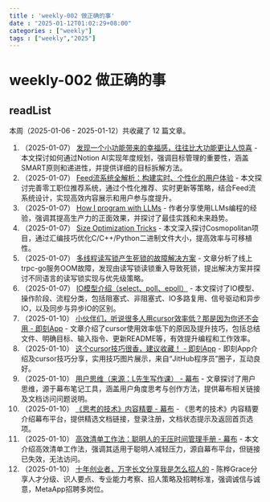 ```yaml
---
title : 'weekly-002 做正确的事'
date : "2025-01-12T01:02:29+08:00"
categories : ["weekly"]
tags : ["weekly","2025"]
---
```


# weekly-002 做正确的事

## readList

本周（2025-01-06 - 2025-01-12）共收藏了 12 篇文章。

1. （2025-01-07） [发现一个小功能带来的幸福感，往往比大功能更让人惊喜](https://github.com/zo0043/bookmark-ai-summary/blob/main/data/202501/2025-01-07-%E5%8F%91%E7%8E%B0%E4%B8%80%E4%B8%AA%E5%B0%8F%E5%8A%9F%E8%83%BD%E5%B8%A6%E6%9D%A5%E7%9A%84%E5%B9%B8%E7%A6%8F%E6%84%9F%EF%BC%8C%E5%BE%80%E5%BE%80%E6%AF%94%E5%A4%A7%E5%8A%9F%E8%83%BD%E6%9B%B4%E8%AE%A9%E4%BA%BA%E6%83%8A%E5%96%9C.md) - 本文探讨如何通过Notion AI实现年度规划，强调目标管理的重要性，涵盖SMART原则和递进性，并提供详细的目标拆解方法。
2. （2025-01-07） [Feed流系统全解析：构建实时、个性化的用户体验](https://github.com/zo0043/bookmark-ai-summary/blob/main/data/202501/2025-01-07-feed%E6%B5%81%E7%B3%BB%E7%BB%9F%E5%85%A8%E8%A7%A3%E6%9E%90%EF%BC%9A%E6%9E%84%E5%BB%BA%E5%AE%9E%E6%97%B6%E3%80%81%E4%B8%AA%E6%80%A7%E5%8C%96%E7%9A%84%E7%94%A8%E6%88%B7%E4%BD%93%E9%AA%8C.md) - 本文探讨完善零工职位推荐系统，通过个性化推荐、实时更新等策略，结合Feed流系统设计，实现高效内容展示和用户参与度提升。
3. （2025-01-07） [How I program with LLMs](https://github.com/zo0043/bookmark-ai-summary/blob/main/data/202501/2025-01-07-how-i-program-with-llms.md) - 作者分享使用LLMs编程的经验，强调其提高生产力的正面效果，并探讨了最佳实践和未来趋势。
4. （2025-01-07） [Size Optimization Tricks](https://github.com/zo0043/bookmark-ai-summary/blob/main/data/202501/2025-01-07-size-optimization-tricks.md) - 本文深入探讨Cosmopolitan项目，通过汇编技巧优化C/C++/Python二进制文件大小，提高效率与可移植性。
5. （2025-01-07） [多线程读写锁产生死锁的故障解决方案](https://github.com/zo0043/bookmark-ai-summary/blob/main/data/202501/2025-01-07-%E5%A4%9A%E7%BA%BF%E7%A8%8B%E8%AF%BB%E5%86%99%E9%94%81%E4%BA%A7%E7%94%9F%E6%AD%BB%E9%94%81%E7%9A%84%E6%95%85%E9%9A%9C%E8%A7%A3%E5%86%B3%E6%96%B9%E6%A1%88.md) - 文章分析了线上trpc-go服务OOM故障，发现由读写锁读锁重入导致死锁，提出解决方案并探讨不同语言的读写锁实现与优先级策略。
6. （2025-01-07） [IO模型介绍（select、poll、epoll）](https://github.com/zo0043/bookmark-ai-summary/blob/main/data/202501/2025-01-07-io%E6%A8%A1%E5%9E%8B%E4%BB%8B%E7%BB%8D%EF%BC%88select%E3%80%81poll%E3%80%81epoll%EF%BC%89.md) - 本文探讨了IO模型、操作阶段、流程分类，包括阻塞式、非阻塞式、IO多路复用、信号驱动和异步IO，以及同步与异步IO的区别。
7. （2025-01-10） [小伙伴们，听说很多人用cursor效率低？那是因为你还不会用 - 即刻App](https://github.com/zo0043/bookmark-ai-summary/blob/main/data/202501/2025-01-10-%E5%B0%8F%E4%BC%99%E4%BC%B4%E4%BB%AC%EF%BC%8C%E5%90%AC%E8%AF%B4%E5%BE%88%E5%A4%9A%E4%BA%BA%E7%94%A8cursor%E6%95%88%E7%8E%87%E4%BD%8E%EF%BC%9F%E9%82%A3%E6%98%AF%E5%9B%A0%E4%B8%BA%E4%BD%A0%E8%BF%98%E4%B8%8D%E4%BC%9A%E7%94%A8---%E5%8D%B3%E5%88%BBapp.md) - 文章介绍了cursor使用效率低下的原因及提升技巧，包括总结文件、明确目标、输入指令、更新README等，有效提升编程和工作效率。
8. （2025-01-10） [这个cursor技巧很香，建议收藏！ - 即刻App](https://github.com/zo0043/bookmark-ai-summary/blob/main/data/202501/2025-01-10-%E8%BF%99%E4%B8%AAcursor%E6%8A%80%E5%B7%A7%E5%BE%88%E9%A6%99%EF%BC%8C%E5%BB%BA%E8%AE%AE%E6%94%B6%E8%97%8F%EF%BC%81---%E5%8D%B3%E5%88%BBapp.md) - 即刻App介绍及cursor技巧分享，实用技巧图片展示，来自“JitHub程序员”圈子，互动良好。
9. （2025-01-10） [用户思维（来源：L先生写作课） - 幕布](https://github.com/zo0043/bookmark-ai-summary/blob/main/data/202501/2025-01-10-%E7%94%A8%E6%88%B7%E6%80%9D%E7%BB%B4%EF%BC%88%E6%9D%A5%E6%BA%90%EF%BC%9Al%E5%85%88%E7%94%9F%E5%86%99%E4%BD%9C%E8%AF%BE%EF%BC%89---%E5%B9%95%E5%B8%83.md) - 文章探讨了用户思维，源于幕布笔记工具，涵盖用户角度思考与创作方法，提供幕布相关链接及文档访问问题说明。
10. （2025-01-10） [《思考的技术》内容精要 - 幕布](https://github.com/zo0043/bookmark-ai-summary/blob/main/data/202501/2025-01-10-%E3%80%8A%E6%80%9D%E8%80%83%E7%9A%84%E6%8A%80%E6%9C%AF%E3%80%8B%E5%86%85%E5%AE%B9%E7%B2%BE%E8%A6%81---%E5%B9%95%E5%B8%83.md) - 《思考的技术》内容精要介绍幕布平台，提供精选文档链接，登录注册，文档状态提示及返回首页选项。
11. （2025-01-10） [高效清单工作法：聪明人的无压时间管理手册 - 幕布](https://github.com/zo0043/bookmark-ai-summary/blob/main/data/202501/2025-01-10-%E9%AB%98%E6%95%88%E6%B8%85%E5%8D%95%E5%B7%A5%E4%BD%9C%E6%B3%95%EF%BC%9A%E8%81%AA%E6%98%8E%E4%BA%BA%E7%9A%84%E6%97%A0%E5%8E%8B%E6%97%B6%E9%97%B4%E7%AE%A1%E7%90%86%E6%89%8B%E5%86%8C---%E5%B9%95%E5%B8%83.md) - 本文介绍高效清单工作法，强调其适用于聪明人减轻压力，源自幕布平台，但链接已失效，无法访问。
12. （2025-01-10） [十年创业者，万字长文分享我是怎么招人的](https://github.com/zo0043/bookmark-ai-summary/blob/main/data/202501/2025-01-10-%E5%8D%81%E5%B9%B4%E5%88%9B%E4%B8%9A%E8%80%85%EF%BC%8C%E4%B8%87%E5%AD%97%E9%95%BF%E6%96%87%E5%88%86%E4%BA%AB%E6%88%91%E6%98%AF%E6%80%8E%E4%B9%88%E6%8B%9B%E4%BA%BA%E7%9A%84.md) - 陈桦Grace分享人才分级、识人要点、专业能力考察、招人策略及招聘标准，强调诚信与诚意，MetaApp招聘多岗位。
